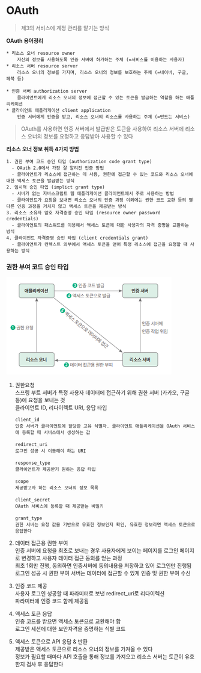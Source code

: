 # OAuth
> 제3의 서비스에 계정 관리를 맡기는 방식

**OAuth 용어정리**
```text
* 리소스 오너 resource owner
    자신의 정보를 사용하도록 인증 서버에 허가하는 주체 (=서비스를 이용하는 사용자)
* 리소스 서버 resource server
    리소스 오너의 정보를 가지며, 리소스 오너의 정보를 보호하는 주체 (=네이버, 구글, 페북 등)

* 인증 서버 authorization server
    클라이언트에게 리소스 오너의 정보에 접근할 수 있는 토큰을 발급하는 역할을 하는 애플리케이션
* 클라이언트 애플리케이션 client application
    인증 서버에게 인증을 받고, 리소스 오너의 리소스를 사용하는 주체 (=만드는 서비스)
```
> OAuth를 사용하면 인증 서버에서 발급받은 토큰을 사용하여 리소스 서버에 리소스 오너의 정보를 요청하고 응답받아 사용할 수 있다

**리소스 오너 정보 취득 4가지 방법**
```text
1. 권한 부여 코드 승인 타입 (authorization code grant type)
  - OAuth 2.0에서 가장 잘 알려진 인증 방법
  - 클라이언트가 리소스에 접근하는 데 사용, 권한에 접근할 수 있는 코드와 리소스 오너에 대한 액세스 토큰을 발급받는 방식
2. 임시적 승인 타입 (implict grant type)
  - 서버가 없는 자바스크립트 웹 애플리케이션 클라이언트에서 주로 사용하는 방법
  - 클라이언트가 요청을 보내면 리소스 오너의 인증 과정 이외에는 권한 코드 교환 등의 별다른 인증 과정을 거치지 않고 액세스 토큰을 제공받는 방식
3. 리소스 소유자 암호 자격증명 승인 타입 (resource owner password credentials)
  - 클라이언트의 패스워드를 이용해서 액세스 토큰에 대한 사용자의 자격 증명을 교환하는 방식
4. 클라이언트 자격증명 승인 타입 (client credentials grant)
  - 클라이언트가 컨텍스트 외부에서 액세스 토큰을 얻어 특정 리소스에 접근을 요청할 때 사용하는 방식
```

### 권한 부여 코드 승인 타입
<img src="upload/img_code_grant.png" />

1. 권한요청  
스프링 부트 서버가 특정 사용자 데이터에 접근하기 위해 권한 서버 (카카오, 구글 등)에 요청을 보내는 것  
클라이언트 ID, 리다이렉트 URI, 응답 타입
    ```text
    client_id
    인증 서버가 클라이언트에 할당한 고유 식별자. 클라이언트 애플리케이션을 OAuth 서비스에 등록할 때 서비스에서 생성하는 값
    
    redirect_uri
    로그인 성공 시 이동해야 하는 URI
    
    response_type
    클라이언트가 제공받기 원하는 응답 타입
    
    scope
    제공받고자 하는 리소스 오너의 정보 목록
   
   client_secret
   OAuth 서비스에 등록할 때 제공받는 비밀키
   
   grant_type
   권한 서버는 요청 값을 기반으로 유효한 정보인지 확인, 유효한 정보라면 액세스 토큰으로 응답한다
    ```

2. 데이터 접근용 권한 부여  
인증 서버에 요청을 최초로 보내는 경우 사용자에게 보이는 페이지를 로그인 페이지로 변경하고 사용자 데이터 접근 동의를 얻는 과정   
최초 1회만 진행, 동의하면 인증서버에 동의내용을 저장하고 있어 로그인만 진행됨  
로그인 성공 시 권한 부여 서버는 데이터에 접근할 수 있게 인증 및 권한 부여 수신


3. 인증 코드 제공  
사용자 로그인 성공할 때 파라미터로 보낸 redirect_uri로 리다이렉션  
파라미터에 인증 코드 함께 제공됨


4. 액세스 토큰 응답  
인증 코드를 받으면 액세스 토큰으로 교환해야 함  
로그인 세션에 대한 보안자격을 증명하는 식별 코드

   
5. 액세스 토큰으로 API 응답 & 반환   
제공받은 액세스 토큰으로 리소스 오너의 정보를 가져올 수 있다   
정보가 필요할 때마다 API 호출을 통해 정보를 가져오고 리소스 서버는 토큰이 유효한지 검사 후 응답한다